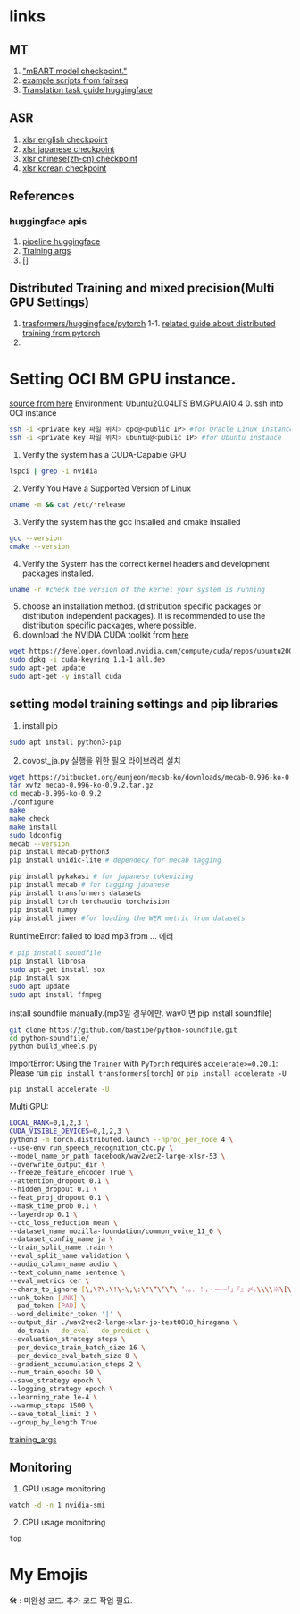 # links
## MT
1. ["mBART model checkpoint."](https://huggingface.co/facebook/mbart-large-50-many-to-many-mmt) 
2. [example scripts from fairseq](https://github.com/facebookresearch/fairseq/tree/main/examples/mbart)
3. [Translation task guide huggingface](https://huggingface.co/docs/transformers/tasks/translation)
## ASR 
1. [xlsr english checkpoint](https://huggingface.co/jonatasgrosman/wav2vec2-large-xlsr-53-english)
2. [xlsr japanese checkpoint](https://huggingface.co/jonatasgrosman/wav2vec2-large-xlsr-53-japanese)
3. [xlsr chinese(zh-cn) checkpoint](https://huggingface.co/jonatasgrosman/wav2vec2-large-xlsr-53-chinese-zh-cn)
4. [xlsr korean checkpoint](https://huggingface.co/kresnik/wav2vec2-large-xlsr-korean)

## References
### huggingface apis
1. [pipeline huggingface](https://huggingface.co/docs/transformers/v4.31.0/en/main_classes/pipelines#transformers.pipeline)
2. [Training args](https://github.com/huggingface/transformers/blob/main/src/transformers/training_args.py)
3. []

## Distributed Training and mixed precision(Multi GPU Settings)
1. [trasformers/huggingface/pytorch](https://github.com/huggingface/transformers/tree/main/examples/pytorch#distributed-training-and-mixed-precision)
1-1. [related guide about distributed training from pytorch](https://pytorch.org/docs/stable/generated/torch.nn.DataParallel.html#torch.nn.DataParallel)
2. 

# Setting OCI BM GPU instance.
[source from here](https://docs.nvidia.com/cuda/cuda-installation-guide-linux/index.html#pre-installation-actions)
Environment:
    Ubuntu20.04LTS
    BM.GPU.A10.4
0. ssh into OCI instance
```bash
ssh -i <private key 파일 위치> opc@<public IP> #for Oracle Linux instance
ssh -i <private key 파일 위치> ubuntu@<public IP> #for Ubuntu instance
```
1. Verify the system has a CUDA-Capable GPU
```bash
lspci | grep -i nvidia
```
2. Verify You Have a Supported Version of Linux
```bash
uname -m && cat /etc/*release
```
3. Verify the system has the gcc installed and cmake installed
```bash
gcc --version
cmake --version
```
4. Verify the System has the correct kernel headers and development packages installed.
```bash
uname -r #check the version of the kernel your system is running
```
5. choose an installation method. (distribution specific packages or distribution independent packages). It is recommended to use the distribution specific packages, where possible.
6. download the NVIDIA CUDA toolkit from [here](https://developer.nvidia.com/cuda-downloads)
```bash
wget https://developer.download.nvidia.com/compute/cuda/repos/ubuntu2004/x86_64/cuda-keyring_1.1-1_all.deb
sudo dpkg -i cuda-keyring_1.1-1_all.deb
sudo apt-get update
sudo apt-get -y install cuda
```
## setting model training settings and pip libraries
1. install pip
```bash
sudo apt install python3-pip
```
2. covost_ja.py 실행을 위한 필요 라이브러리 설치
```bash
wget https://bitbucket.org/eunjeon/mecab-ko/downloads/mecab-0.996-ko-0.9.2.tar.gz
tar xvfz mecab-0.996-ko-0.9.2.tar.gz
cd mecab-0.996-ko-0.9.2
./configure
make
make check
make install
sudo ldconfig
mecab --version
pip install mecab-python3 
pip install unidic-lite # dependecy for mecab tagging
```
```bash
pip install pykakasi # for japanese tokenizing
pip install mecab # for tagging japanese
pip install transformers datasets 
pip install torch torchaudio torchvision
pip install numpy 
pip install jiwer #for loading the WER metric from datasets
```
RuntimeError: failed to load mp3 from ... 에러
```bash 
# pip install soundfile  
pip install librosa
sudo apt-get install sox 
pip install sox 
sudo apt update
sudo apt install ffmpeg
```
install soundfile manually.(mp3일 경우에만. wav이면 pip install soundfile) 
```bash
git clone https://github.com/bastibe/python-soundfile.git
cd python-soundfile/
python build_wheels.py
```

ImportError: Using the `Trainer` with `PyTorch` requires `accelerate>=0.20.1`: Please run `pip install transformers[torch]` or `pip install accelerate -U`
```bash
pip install accelerate -U
```

Multi GPU:
```bash
LOCAL_RANK=0,1,2,3 \
CUDA_VISIBLE_DEVICES=0,1,2,3 \
python3 -m torch.distributed.launch --nproc_per_node 4 \
--use-env run_speech_recognition_ctc.py \
--model_name_or_path facebook/wav2vec2-large-xlsr-53 \
--overwrite_output_dir \
--freeze_feature_encoder True \
--attention_dropout 0.1 \
--hidden_dropout 0.1 \
--feat_proj_dropout 0.1 \
--mask_time_prob 0.1 \
--layerdrop 0.1 \
--ctc_loss_reduction mean \
--dataset_name mozilla-foundation/common_voice_11_0 \
--dataset_config_name ja \
--train_split_name train \
--eval_split_name validation \
--audio_column_name audio \
--text_column_name sentence \
--eval_metrics cer \
--chars_to_ignore [\,\?\.\!\-\;\:\"\“\‘\”\ ‘、。．！，・―─~｢｣『』〆｡\\\\※\[\]\{\}「」〇？…] \
--unk_token [UNK] \
--pad_token [PAD] \
--word_delimiter_token '|' \
--output_dir ./wav2vec2-large-xlsr-jp-test0818_hiragana \
--do_train --do_eval --do_predict \
--evaluation_strategy steps \
--per_device_train_batch_size 16 \
--per_device_eval_batch_size 8 \
--gradient_accumulation_steps 2 \
--num_train_epochs 50 \
--save_strategy epoch \
--logging_strategy epoch \
--learning_rate 1e-4 \
--warmup_steps 1500 \
--save_total_limit 2 \
--group_by_length True
```
[training_args](https://github.com/huggingface/transformers/blob/main/src/transformers/training_args.py)

## Monitoring 
1. GPU usage monitoring
```bash
watch -d -n 1 nvidia-smi
```
2. CPU usage monitoring
```bash
top
```

# My Emojis
🛠️ : 미완성 코드. 추가 코드 작업 필요.
